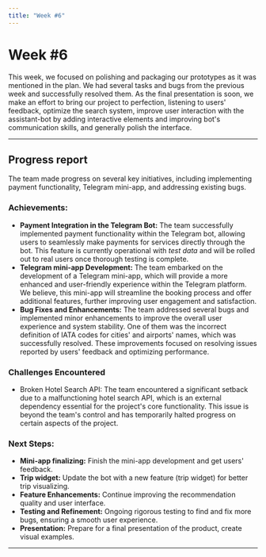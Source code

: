 ```yaml
---
title: "Week #6"
---
```


# **Week #6**

This week, we focused on polishing and packaging our prototypes as it was mentioned in the plan. We had several tasks and bugs from the previous week and successfully resolved them. As the final presentation is soon, we make an effort to bring our project to perfection, listening to users' feedback, optimize the search system, improve user interaction with the assistant-bot by adding interactive elements and improving bot's communication skills, and generally polish the interface. 

-------

## Progress report
The team made progress on several key initiatives, including implementing payment functionality, Telegram mini-app, and addressing existing bugs. 

### **Achievements**:
- **Payment Integration in the Telegram Bot:** The team successfully implemented payment functionality within the Telegram bot, allowing users to seamlessly make payments for services directly through the bot. This feature is currently operational with *test data* and will be rolled out to real users once thorough testing is complete.
- **Telegram mini-app Development:** The team embarked on the development of a Telegram mini-app, which will provide a more enhanced and user-friendly experience within the Telegram platform. We believe, this mini-app will streamline the booking process and offer additional features, further improving user engagement and satisfaction.
- **Bug Fixes and Enhancements:** The team addressed several bugs and implemented minor enhancements to improve the overall user experience and system stability. One of them was the incorrect definition of IATA codes for cities' and airports' names, which was successfully resolved. These improvements focused on resolving issues reported by users' feedback and optimizing performance.

### **Challenges Encountered**
- Broken Hotel Search API: The team encountered a significant setback due to a malfunctioning hotel search API, which is an external dependency essential for the project's core functionality. This issue is beyond the team's control and has temporarily halted progress on certain aspects of the project.


### **Next Steps:**
- **Mini-app finalizing:** Finish the mini-app development and get users' feedback. 
- **Trip widget:** Update the bot with a new feature (trip widget) for better trip visualizing. 
- **Feature Enhancements:** Continue improving the recommendation quality and user interface.
- **Testing and Refinement:** Ongoing rigorous testing to find and fix more bugs, ensuring a smooth user experience.
- **Presentation:** Prepare for a final presentation of the product, create visual examples.
___

